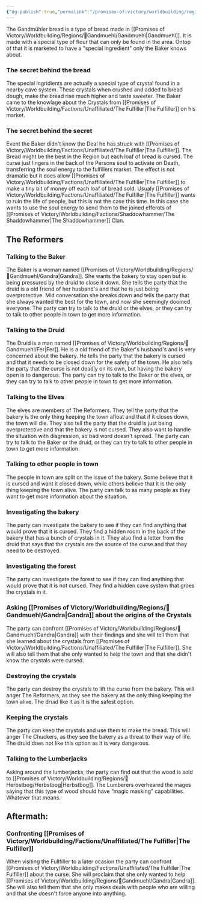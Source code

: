 ```yaml
---
{"dg-publish":true,"permalink":"/promises-of-victory/worldbuilding/regions/gandmuehl/gandmuehl-bread-plot/","title":"Gandmühl Bread Plot","noteIcon":"Plot","created":"2023-01-25T02:26:53.783+01:00","updated":"2023-04-14T00:10:46.768+02:00"}
---
```



The Gandmühler bread is a type of bread made in [[Promises of Victory/Worldbuilding/Regions/🏰Gandmuehl/Gandmuehl\|Gandmuehl]]. It is made with a special type of flour that can only be found in the area. Ontop of that it is marketed to have a "special ingredient" only the Baker knows about.

### The secret behind the bread

The special ingridients are actually a special type of crystal found in a nearby cave system. These crystals when crushed and added to bread dough, make the bread rise much higher and taste sweeter. The Baker came to the knowlage about the Crystals from [[Promises of Victory/Worldbuilding/Factions/Unaffiliated/The Fulfiller\|The Fulfiller]] on his market.

### The secret behind the secret

Event the Baker didn't know the Deal he has struck with [[Promises of Victory/Worldbuilding/Factions/Unaffiliated/The Fulfiller\|The Fulfiller]]. The Bread might be the best in the Region but each loaf of bread is cursed. The curse just lingers in the back of the Persons soul to activate on Death, transferring the soul energy to the fulfillers market. The effect is not dramatic but it does allow [[Promises of Victory/Worldbuilding/Factions/Unaffiliated/The Fulfiller\|The Fulfiller]] to make a tiny bit of money off each loaf of bread sold.
Usualy [[Promises of Victory/Worldbuilding/Factions/Unaffiliated/The Fulfiller\|The Fulfiller]] wants to ruin the life of people, but this is not the case this time. In this case she wants to use the soul energy to send them to the joined efferots of [[Promises of Victory/Worldbuilding/Factions/Shaddowhammer/The Shaddowhammer\|The Shaddowhammer]] Clan.


## The Reformers

### Talking to the Baker

The Baker is a woman named [[Promises of Victory/Worldbuilding/Regions/🏰Gandmuehl/Gandra\|Gandra]]. She wants the bakery to stay open but is being pressured by the druid to close it down. She tells the party that the druid is a old friend of her husband's and that he is just being overprotective. Mid conversation she breaks down and tells the party that she always wanted the best for the town, and now she seemingly doomed everyone.
The party can try to talk to the druid or the elves, or they can try to talk to other people in town to get more information.

### Talking to the Druid

The Druid is a man named [[Promises of Victory/Worldbuilding/Regions/🏰Gandmuehl/Fer\|Fer]]. He is a old friend of the Baker's husband's and is very concerned about the bakery. He tells the party that the bakery is cursed and that it needs to be closed down for the safety of the town. He also tells the party that the curse is not deadly on its own, but having the bakery open is to dangerous.
The party can try to talk to the Baker or the elves, or they can try to talk to other people in town to get more information.

### Talking to the Elves

The elves are members of The Reformers. They tell the party that the bakery is the only thing keeping the town afloat and that if it closes down, the town will die. They also tell the party that the druid is just being overprotective and that the bakery is not cursed. They also want to handle the situation with disgression, so bad word doesn't spread.
The party can try to talk to the Baker or the druid, or they can try to talk to other people in town to get more information.

### Talking to other people in town

The people in town are split on the issue of the bakery. Some believe that it is cursed and want it closed down, while others believe that it is the only thing keeping the town alive. The party can talk to as many people as they want to get more information about the situation.

### Investigating the bakery

The party can investigate the bakery to see if they can find anything that would prove that it is cursed. They find a hidden room in the back of the bakery that has a bunch of crystals in it. They also find a letter from the druid that says that the crystals are the source of the curse and that they need to be destroyed.

### Investigating the forest

The party can investigate the forest to see if they can find anything that would prove that it is not cursed. They find a hidden cave system that groes the crystals in it.

### Asking [[Promises of Victory/Worldbuilding/Regions/🏰Gandmuehl/Gandra\|Gandra]] about the origins of the Crystals

The party can confront [[Promises of Victory/Worldbuilding/Regions/🏰Gandmuehl/Gandra\|Gandra]] with their findings and she will tell them that she learned about the crystals from [[Promises of Victory/Worldbuilding/Factions/Unaffiliated/The Fulfiller\|The Fulfiller]]. She will also tell them that she only wanted to help the town and that she didn't know the crystals were cursed.

### Destroying the crystals

The party can destroy the crystals to lift the curse from the bakery. This will anger The Reformers, as they see the bakery as the only thing keeping the town alive. The druid like it as it is the safest option.

### Keeping the crystals

The party can keep the crystals and use them to make the bread. This will anger The Chuckers, as they see the bakery as a threat to their way of life. The druid does not like this option as it is very dangerous.



### Talking to the Lumberjacks

Asking around the lumberjacks, the party can find out that the wood is sold to [[Promises of Victory/Worldbuilding/Regions/🏰Herbstbog/Herbstbog\|Herbstbog]]. The Lumberers overheared the mages saying that this type of wood should have “magic masking” capabilities. Whatever that means.


## Aftermath:

### Confronting [[Promises of Victory/Worldbuilding/Factions/Unaffiliated/The Fulfiller\|The Fulfiller]]

When visiting the Fullfiller to a later ocasion the party can confront [[Promises of Victory/Worldbuilding/Factions/Unaffiliated/The Fulfiller\|The Fulfiller]] about the curse. She will proclaim that she only wanted to help [[Promises of Victory/Worldbuilding/Regions/🏰Gandmuehl/Gandra\|Gandra]]. She will also tell them that she only makes deals with people who are willing and that she doesn't force anyone into anything.  
